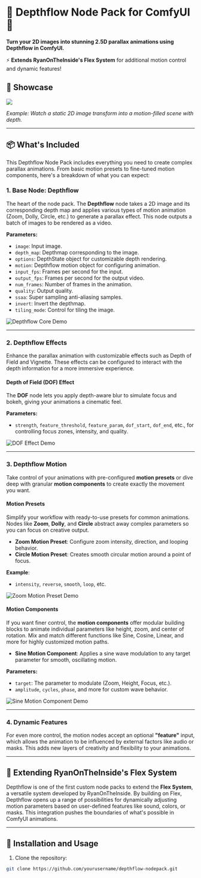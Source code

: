 # 🌊 Depthflow Node Pack for ComfyUI 🌊

**Turn your 2D images into stunning 2.5D parallax animations using Depthflow in ComfyUI.**

⚡ **Extends RyanOnTheInside's Flex System** for additional motion control and dynamic features!

## 🚀 Showcase

![](https://media1.giphy.com/media/v1.Y2lkPTc5MGI3NjExZ3ExZHZ1NzN0MW1tbHMydHE1ZXJqeXFrcDQxYndvMGJ3d25yNzRibiZlcD12MV9pbnRlcm5hbF9naWZfYnlfaWQmY3Q9Zw/hsD6dpQuIeu9h7t8b1/giphy.webp)

*Example: Watch a static 2D image transform into a motion-filled scene with depth.*

---

## 📦 What's Included

This Depthflow Node Pack includes everything you need to create complex parallax animations. From basic motion presets to fine-tuned motion components, here's a breakdown of what you can expect:

### **1. Base Node: Depthflow**

The heart of the node pack. The **Depthflow** node takes a 2D image and its corresponding depth map and applies various types of motion animation (Zoom, Dolly, Circle, etc.) to generate a parallax effect. This node outputs a batch of images to be rendered as a video.

**Parameters:**
- `image`: Input image.
- `depth_map`: Depthmap corresponding to the image.
- `options`: DepthState object for customizable depth rendering.
- `motion`: Depthflow motion object for configuring animation.
- `input_fps`: Frames per second for the input.
- `output_fps`: Frames per second for the output video.
- `num_frames`: Number of frames in the animation.
- `quality`: Output quality.
- `ssaa`: Super sampling anti-aliasing samples.
- `invert`: Invert the depthmap.
- `tiling_mode`: Control for tiling the image.

![Depthflow Core Demo](./path/to/depthflow_core_demo.gif)

---

### **2. Depthflow Effects**

Enhance the parallax animation with customizable effects such as Depth of Field and Vignette. These effects can be configured to interact with the depth information for a more immersive experience.

#### **Depth of Field (DOF) Effect**

The **DOF** node lets you apply depth-aware blur to simulate focus and bokeh, giving your animations a cinematic feel.

**Parameters:**
- `strength`, `feature_threshold`, `feature_param`, `dof_start`, `dof_end`, etc., for controlling focus zones, intensity, and quality.

![DOF Effect Demo](./path/to/dof_effect_demo.gif)

---

### **3. Depthflow Motion**

Take control of your animations with pre-configured **motion presets** or dive deep with granular **motion components** to create exactly the movement you want.

#### **Motion Presets**
Simplify your workflow with ready-to-use presets for common animations. Nodes like **Zoom**, **Dolly**, and **Circle** abstract away complex parameters so you can focus on creative output.

- **Zoom Motion Preset**: Configure zoom intensity, direction, and looping behavior.
- **Circle Motion Preset**: Creates smooth circular motion around a point of focus.

**Example**:
- `intensity`, `reverse`, `smooth`, `loop`, etc.

![Zoom Motion Preset Demo](./path/to/zoom_motion_demo.gif)

#### **Motion Components**
If you want finer control, the **motion components** offer modular building blocks to animate individual parameters like height, zoom, and center of rotation. Mix and match different functions like Sine, Cosine, Linear, and more for highly customized motion paths.

- **Sine Motion Component**: Applies a sine wave modulation to any target parameter for smooth, oscillating motion.

**Parameters:**
- `target`: The parameter to modulate (Zoom, Height, Focus, etc.).
- `amplitude`, `cycles`, `phase`, and more for custom wave behavior.

![Sine Motion Component Demo](./path/to/sine_motion_demo.gif)

---

### **4. Dynamic Features**

For even more control, the motion nodes accept an optional **"feature"** input, which allows the animation to be influenced by external factors like audio or masks. This adds new layers of creativity and flexibility to your animations.

---

## 🎨 Extending RyanOnTheInside's Flex System

Depthflow is one of the first custom node packs to extend the **Flex System**, a versatile system developed by RyanOnTheInside. By building on Flex, Depthflow opens up a range of possibilities for dynamically adjusting motion parameters based on user-defined features like sound, colors, or masks. This integration pushes the boundaries of what's possible in ComfyUI animations.

---

## 🔧 Installation and Usage

1. Clone the repository:
```bash
git clone https://github.com/yourusername/depthflow-nodepack.git
```

